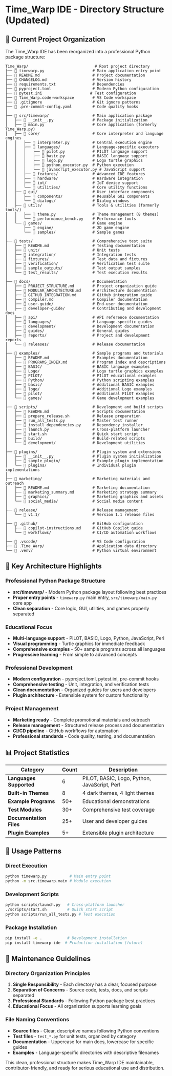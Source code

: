 # Time_Warp IDE - Directory Structure (Updated)

## 📁 Current Project Organization

The Time_Warp IDE has been reorganized into a professional Python package structure:

```
Time_Warp/                             # Root project directory
├── 📄 timewarp.py                     # Main application entry point
├── 📄 README.md                       # Project documentation
├── 📄 CHANGELOG.md                    # Version history
├── 📄 requirements.txt                # Dependencies
├── 📄 pyproject.toml                  # Modern Python configuration
├── 📄 pytest.ini                     # Test configuration
├── 📄 Time_Warp.code-workspace        # VS Code workspace
├── 📄 .gitignore                      # Git ignore patterns
├── 📄 .pre-commit-config.yaml         # Code quality hooks
│
├── 📁 src/timewarp/                   # Main application package
│   ├── 📄 __init__.py                 # Package initialization
│   ├── 📄 main.py                     # Core application (formerly Time_Warp.py)
│   ├── 📁 core/                       # Core interpreter and language engines
│   │   ├── 📄 interpreter.py          # Central execution engine
│   │   ├── 📁 languages/              # Language-specific executors
│   │   │   ├── 📄 pilot.py            # PILOT language support
│   │   │   ├── 📄 basic.py            # BASIC language support
│   │   │   ├── 📄 logo.py             # Logo turtle graphics
│   │   │   ├── 📄 python_executor.py  # Python execution
│   │   │   └── 📄 javascript_executor.py # JavaScript support
│   │   ├── 📁 features/               # Advanced IDE features
│   │   ├── 📁 hardware/               # Hardware integration
│   │   ├── 📁 iot/                    # IoT device support
│   │   └── 📁 utilities/              # Core utility functions
│   ├── 📁 gui/                        # User interface components
│   │   ├── 📁 components/             # Reusable GUI components
│   │   └── 📁 dialogs/                # Dialog windows
│   ├── 📁 utils/                      # Tools & utilities (formerly tools/)
│   │   ├── 📄 theme.py                # Theme management (8 themes)
│   │   └── 📄 performance_bench.py    # Performance tools
│   └── 📁 games/                      # Game engine
│       ├── 📁 engine/                 # 2D game engine
│       └── 📁 samples/                # Sample games
│
├── 📁 tests/                          # Comprehensive test suite
│   ├── 📄 README.md                   # Testing documentation
│   ├── 📁 unit/                       # Unit tests
│   ├── 📁 integration/                # Integration tests
│   ├── 📁 fixtures/                   # Test data and fixtures
│   ├── 📁 verification/               # Verification test suite
│   ├── 📁 sample_outputs/             # Test output samples
│   └── 📁 test_results/               # Test execution results
│
├── 📁 docs/                           # Documentation
│   ├── 📄 PROJECT_STRUCTURE.md        # Project organization guide
│   ├── 📄 MODULAR_ARCHITECTURE.md     # Architecture documentation
│   ├── 📄 GITHUB_INTEGRATION.md       # GitHub integration guide
│   ├── 📄 compiler.md                 # Compiler documentation
│   ├── 📁 user-guide/                 # End-user documentation
│   ├── 📁 developer-guide/            # Contributing and development docs
│   ├── 📁 api/                        # API reference documentation
│   ├── 📁 languages/                  # Language-specific guides
│   ├── 📁 development/                # Development documentation
│   ├── 📁 guides/                     # General guides
│   ├── 📁 reports/                    # Project and development reports
│   └── 📁 releases/                   # Release documentation
│
├── 📁 examples/                       # Sample programs and tutorials
│   ├── 📄 README.md                   # Examples documentation
│   ├── 📄 PROGRAMS_INDEX.md           # Program index and descriptions
│   ├── 📁 BASIC/                      # BASIC language examples
│   ├── 📁 Logo/                       # Logo turtle graphics examples
│   ├── 📁 PILOT/                      # PILOT educational examples
│   ├── 📁 Python/                     # Python scripting examples
│   ├── 📁 basic/                      # Additional BASIC examples
│   ├── 📁 logo/                       # Additional Logo examples
│   ├── 📁 pilot/                      # Additional PILOT examples
│   └── 📁 games/                      # Game development examples
│
├── 📁 scripts/                        # Development and build scripts
│   ├── 📄 README.md                   # Scripts documentation
│   ├── 📄 prepare_release.sh          # Release preparation
│   ├── 📄 run_all_tests.py            # Master test runner
│   ├── 📄 install_dependencies.py     # Dependency installer
│   ├── 📄 launch.py                   # Cross-platform launcher
│   ├── 📄 start.sh                    # Quick start script
│   ├── 📁 build/                      # Build-related scripts
│   └── 📁 development/                # Development utilities
│
├── 📁 plugins/                        # Plugin system and extensions
│   ├── 📄 __init__.py                 # Plugin system initialization
│   ├── 📁 sample_plugin/              # Example plugin implementation
│   └── 📁 plugins/                    # Individual plugin implementations
│
├── 📁 marketing/                      # Marketing materials and outreach
│   ├── 📄 README.md                   # Marketing documentation
│   ├── 📄 marketing_summary.md        # Marketing strategy summary
│   ├── 📁 graphics/                   # Marketing graphics and assets
│   └── 📁 social_media/               # Social media content
│
├── 📁 release/                        # Release management
│   └── 📁 v1.1/                       # Version 1.1 release files
│
├── 📁 .github/                        # GitHub configuration
│   ├── 📄 copilot-instructions.md     # GitHub Copilot guide
│   └── 📁 workflows/                  # CI/CD automation workflows
│
├── 📁 .vscode/                        # VS Code configuration
├── 📁 .Time_Warp/                     # Application data directory
└── 📁 .venv/                          # Python virtual environment
```

## 🎯 Key Architecture Highlights

### Professional Python Package Structure
- **src/timewarp/** - Modern Python package layout following best practices
- **Proper entry points** - `timewarp.py` main entry, `src/timewarp/main.py` core app
- **Clean separation** - Core logic, GUI, utilities, and games properly separated

### Educational Focus
- **Multi-language support** - PILOT, BASIC, Logo, Python, JavaScript, Perl
- **Visual programming** - Turtle graphics for immediate feedback
- **Comprehensive examples** - 50+ sample programs across all languages
- **Progressive learning** - From simple to advanced concepts

### Professional Development
- **Modern configuration** - pyproject.toml, pytest.ini, pre-commit hooks
- **Comprehensive testing** - Unit, integration, and verification tests
- **Clean documentation** - Organized guides for users and developers
- **Plugin architecture** - Extensible system for custom functionality

### Project Management
- **Marketing ready** - Complete promotional materials and outreach
- **Release management** - Structured release process and documentation
- **CI/CD pipeline** - GitHub workflows for automation
- **Professional standards** - Code quality, testing, and documentation

## 📊 Project Statistics

| Category | Count | Description |
|----------|-------|-------------|
| **Languages Supported** | 6 | PILOT, BASIC, Logo, Python, JavaScript, Perl |
| **Built-in Themes** | 8 | 4 dark themes, 4 light themes |
| **Example Programs** | 50+ | Educational demonstrations |
| **Test Modules** | 30+ | Comprehensive test coverage |
| **Documentation Files** | 25+ | User and developer guides |
| **Plugin Examples** | 5+ | Extensible plugin architecture |

## 🚀 Usage Patterns

### Direct Execution
```bash
python timewarp.py          # Main entry point
python -m src.timewarp.main # Module execution
```

### Development Scripts
```bash
python scripts/launch.py   # Cross-platform launcher
./scripts/start.sh         # Quick start script
python scripts/run_all_tests.py # Test execution
```

### Package Installation
```bash
pip install -e .           # Development installation
pip install timewarp-ide  # Production installation (future)
```

## 🔧 Maintenance Guidelines

### Directory Organization Principles
1. **Single Responsibility** - Each directory has a clear, focused purpose
2. **Separation of Concerns** - Source code, tests, docs, and scripts separated
3. **Professional Standards** - Following Python package best practices
4. **Educational Focus** - All organization supports learning goals

### File Naming Conventions
- **Source files** - Clear, descriptive names following Python conventions
- **Test files** - `test_*.py` for unit tests, organized by category
- **Documentation** - Uppercase for main docs, lowercase for specific guides
- **Examples** - Language-specific directories with descriptive filenames

This clean, professional structure makes Time_Warp IDE maintainable, contributor-friendly, and ready for serious educational use and distribution.